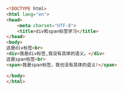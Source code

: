 
<BlogInfo id="354" title="6.div和span标签" author="白日梦想猿" pv=0 read_times=0 pre_cost_time=0分10秒 category="html5学习" tag_list="['html5学习']" create_time="2020.07.14 14:42:12" update_time="2020.07.14 14:44:22" />

```html
<!DOCTYPE html>
<html lang="en">
<head>
    <meta charset="UTF-8">
    <title>div和span标签学习</title>
</head>
<body>
这是div标签<br>
<div>我是div标签,我没有具体的语义。</div>
这是span标签<br>
<span>我是span标签，我也没有具体的语义!</span>

</body>
</html>
```
